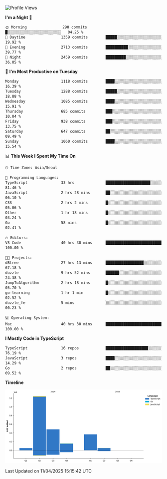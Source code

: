 <!--START_SECTION:waka-->
![Profile Views](http://img.shields.io/badge/Profile%20Views-9-blue)

**I'm a Night 🦉** 

```text
🌞 Morning                290 commits         █░░░░░░░░░░░░░░░░░░░░░░░░   04.25 % 
🌆 Daytime                1359 commits        █████░░░░░░░░░░░░░░░░░░░░   19.92 % 
🌃 Evening                2713 commits        ██████████░░░░░░░░░░░░░░░   39.77 % 
🌙 Night                  2459 commits        █████████░░░░░░░░░░░░░░░░   36.05 % 
```
📅 **I'm Most Productive on Tuesday** 

```text
Monday                   1118 commits        ████░░░░░░░░░░░░░░░░░░░░░   16.39 % 
Tuesday                  1288 commits        █████░░░░░░░░░░░░░░░░░░░░   18.88 % 
Wednesday                1085 commits        ████░░░░░░░░░░░░░░░░░░░░░   15.91 % 
Thursday                 685 commits         ███░░░░░░░░░░░░░░░░░░░░░░   10.04 % 
Friday                   938 commits         ███░░░░░░░░░░░░░░░░░░░░░░   13.75 % 
Saturday                 647 commits         ██░░░░░░░░░░░░░░░░░░░░░░░   09.49 % 
Sunday                   1060 commits        ████░░░░░░░░░░░░░░░░░░░░░   15.54 % 
```


📊 **This Week I Spent My Time On** 

```text
🕑︎ Time Zone: Asia/Seoul

💬 Programming Languages: 
TypeScript               33 hrs              ████████████████████░░░░░   81.46 % 
JavaScript               2 hrs 28 mins       ██░░░░░░░░░░░░░░░░░░░░░░░   06.10 % 
CSS                      2 hrs 2 mins        █░░░░░░░░░░░░░░░░░░░░░░░░   05.06 % 
Other                    1 hr 18 mins        █░░░░░░░░░░░░░░░░░░░░░░░░   03.24 % 
Go                       58 mins             █░░░░░░░░░░░░░░░░░░░░░░░░   02.41 % 

🔥 Editors: 
VS Code                  40 hrs 30 mins      █████████████████████████   100.00 % 

🐱‍💻 Projects: 
dBtree                   27 hrs 13 mins      █████████████████░░░░░░░░   67.18 % 
duzzle                   9 hrs 52 mins       ██████░░░░░░░░░░░░░░░░░░░   24.38 % 
JumpToAlgorithm          2 hrs 18 mins       █░░░░░░░░░░░░░░░░░░░░░░░░   05.70 % 
go-learning              1 hr 1 min          █░░░░░░░░░░░░░░░░░░░░░░░░   02.52 % 
duzzle_fe                5 mins              ░░░░░░░░░░░░░░░░░░░░░░░░░   00.23 % 

💻 Operating System: 
Mac                      40 hrs 30 mins      █████████████████████████   100.00 % 
```

**I Mostly Code in TypeScript** 

```text
TypeScript               16 repos            ███████████████████░░░░░░   76.19 % 
JavaScript               3 repos             ████░░░░░░░░░░░░░░░░░░░░░   14.29 % 
Go                       2 repos             ██░░░░░░░░░░░░░░░░░░░░░░░   09.52 % 
```



**Timeline**

![Lines of Code chart](https://raw.githubusercontent.com/piper-hyowon/piper-hyowon/main/assets/bar_graph.png)


 Last Updated on 11/04/2025 15:15:42 UTC
<!--END_SECTION:waka-->
